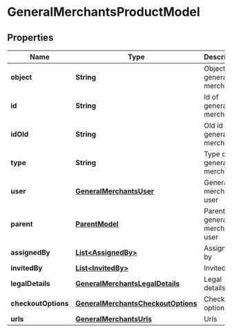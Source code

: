 
# GeneralMerchantsProductModel

## Properties
Name | Type | Description | Notes
------------ | ------------- | ------------- | -------------
**object** | **String** | Object of general merchant | 
**id** | **String** | Id of general merchant | 
**idOld** | **String** | Old id of general merchant | 
**type** | **String** | Type of general merchant | 
**user** | [**GeneralMerchantsUser**](GeneralMerchantsUser.md) | General merchant user | 
**parent** | [**ParentModel**](ParentModel.md) | Parent of general merchant user | 
**assignedBy** | [**List&lt;AssignedBy&gt;**](AssignedBy.md) | Assigned by | 
**invitedBy** | [**List&lt;InvitedBy&gt;**](InvitedBy.md) | Invited by | 
**legalDetails** | [**GeneralMerchantsLegalDetails**](GeneralMerchantsLegalDetails.md) | Legal details | 
**checkoutOptions** | [**GeneralMerchantsCheckoutOptions**](GeneralMerchantsCheckoutOptions.md) | Checkout options | 
**urls** | [**GeneralMerchantsUrls**](GeneralMerchantsUrls.md) | Urls | 



